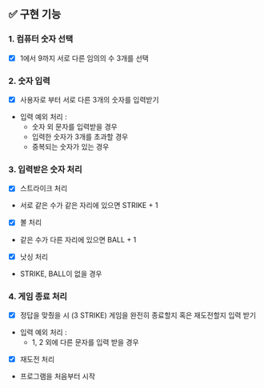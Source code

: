 ## ✅ 구현 기능

### 1. 컴퓨터 숫자 선택

- [x] 1에서 9까지 서로 다른 임의의 수 3개를 선택

### 2. 숫자 입력

- [x] 사용자로 부터 서로 다른 3개의 숫자를 입력받기
- 입력 예외 처리 :
  - 숫자 외 문자를 입력받을 경우
  - 입력한 숫자가 3개를 초과할 경우
  - 중복되는 숫자가 있는 경우

### 3. 입력받은 숫자 처리

- [x] 스트라이크 처리
- 서로 같은 수가 같은 자리에 있으면 STRIKE + 1
- [x] 볼 처리
- 같은 수가 다른 자리에 있으면 BALL + 1
- [x] 낫싱 처리
- STRIKE, BALL이 없을 경우

### 4. 게임 종료 처리

- [x] 정답을 맞췄을 시 (3 STRIKE) 게임을 완전히 종료할지 혹은 재도전할지 입력 받기
- 입력 예외 처리 :
  - 1, 2 외에 다른 문자를 입력 받을 경우
- [x] 재도전 처리
- 프로그램을 처음부터 시작
